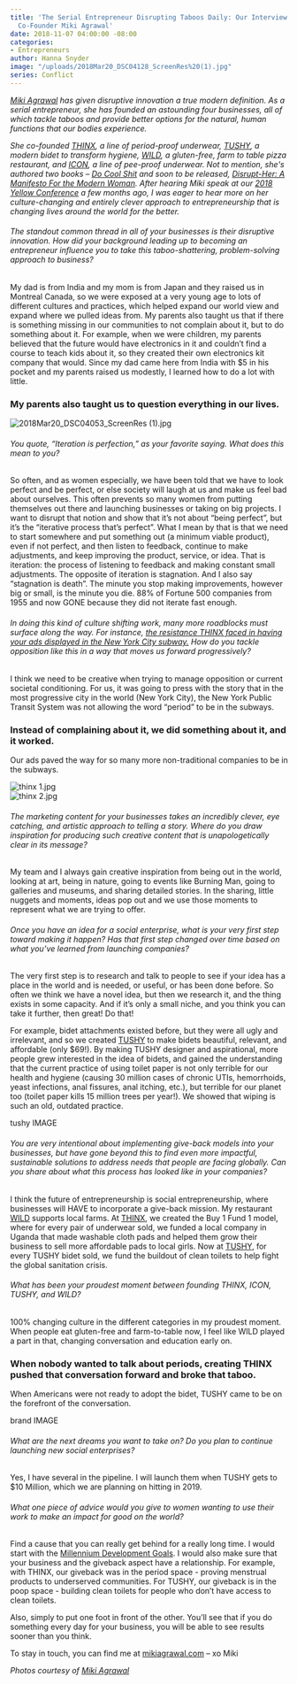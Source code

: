 ```yaml
---
title: 'The Serial Entrepreneur Disrupting Taboos Daily: Our Interview with Thinx
  Co-Founder Miki Agrawal'
date: 2018-11-07 04:00:00 -08:00
categories:
- Entrepreneurs
author: Hanna Snyder
image: "/uploads/2018Mar20_DSC04128_ScreenRes%20(1).jpg"
series: Conflict
---
```


_[Miki Agrawal](https://www.mikiagrawal.com/) has given disruptive innovation a true modern definition. As a serial entrepreneur, she has founded an astounding four businesses, all of which tackle taboos and provide better options for the natural, human functions that our bodies experience._ 

_She co-founded [THINX](https://www.shethinx.com/), a line of period-proof underwear, [TUSHY](https://hellotushy.com/?utm_expid=.qUBTCqfDQ06WDHKSiEv3lA.0&utm_referrer=), a modern bidet to transform hygiene, [WILD](http://www.eatdrinkwild.com/), a gluten-free, farm to table pizza restaurant, and [ICON](https://www.iconundies.com/), a line of pee-proof underwear. Not to mention, she's authored two books – [Do Cool Shit](https://www.amazon.com/Do-Cool-Sh-Business-Happily/dp/0062366858/ref=sr_1_1?ie=UTF8&qid=1540848166&sr=8-1&keywords=do+cool+shit+book) and soon to be released, [Disrupt-Her: A Manifesto For the Modern Woman](https://www.amazon.com/Disrupt-Her-Manifesto-Modern-Miki-Agrawal/dp/1401955568/ref=sr_1_fkmr0_1?ie=UTF8&qid=1540848181&sr=8-1-fkmr0&keywords=disrupt-her+book). After hearing Miki speak at our [2018 Yellow Conference](https://yellowco.co/conference/) a few months ago, I was eager to hear more on her culture-changing and entirely clever approach to  entrepreneurship that is changing lives around the world for the better._

###### The standout common thread in all of your businesses is their disruptive innovation. How did your background leading up to becoming an entrepreneur influence you to take this taboo-shattering, problem-solving approach to business?

My dad is from India and my mom is from Japan and they raised us in Montreal Canada, so we were exposed at a very young age to lots of different cultures and practices, which helped expand our world view and expand where we pulled ideas from. My parents also taught us that if there is something missing in our communities to not complain about it, but to do something about it. For example, when we were children, my parents believed that the future would have electronics in it and couldn’t find a course to teach kids about it, so they created their own electronics kit company that would. Since my dad came here from India with $5 in his pocket and my parents raised us modestly, I learned how to do a lot with little. 

### My parents also taught us to question everything in our lives. 

![2018Mar20_DSC04053_ScreenRes (1).jpg](/uploads/2018Mar20_DSC04053_ScreenRes%20(1).jpg)

###### You quote, “Iteration is perfection,” as your favorite saying. What does this mean to you?

So often, and as women especially, we have been told that we have to look perfect and be perfect, or else society will laugh at us and make us feel bad about ourselves. This often prevents so many women from putting themselves out there and launching businesses or taking on big projects. I want to disrupt that notion and show that it’s not about “being perfect”, but it’s the “iterative process that’s perfect”. What I mean by that is that we need to start somewhere and put something out (a minimum viable product), even if not perfect, and then listen to feedback, continue to make adjustments, and keep improving the product, service, or idea. That is iteration: the process of listening to feedback and making constant small adjustments. The opposite of iteration is stagnation. And I also say “stagnation is death”. The minute you stop making improvements, however big or small, is the minute you die. 88% of Fortune 500 companies from 1955 and now GONE because they did not iterate fast enough. 

###### In doing this kind of culture shifting work, many more roadblocks must surface along the way. For instance, [the resistance THINX faced in having your ads displayed in the New York City subway.](https://www.bustle.com/articles/122564-thinx-underwear-ads-on-nyc-subway-are-up-but-the-company-has-another-big-announcement) How do you tackle opposition like this in a way that moves us forward progressively?

I think we need to be creative when trying to manage opposition or current societal conditioning. For us, it was going to press with the story that in the most progressive city in the world (New York City), the New York Public Transit System was not allowing the word “period” to be in the subways. 

### Instead of complaining about it, we did something about it, and it worked. 

Our ads paved the way for so many more non-traditional companies to be in the subways. 

![thinx 1.jpg](/uploads/thinx%201.jpg)  
![thinx 2.jpg](/uploads/thinx%202.jpg)

###### The marketing content for your businesses takes an incredibly clever, eye catching, and artistic approach to telling a story. Where do you draw inspiration for producing such creative content that is unapologetically clear in its message?

My team and I always gain creative inspiration from being out in the world, looking at art, being in nature, going to events like Burning Man, going to galleries and museums, and sharing detailed stories. In the sharing, little nuggets and moments, ideas pop out and we use those moments to represent what we are trying to offer. 

###### Once you have an idea for a social enterprise, what is your very first step toward making it happen? Has that first step changed over time based on what you’ve learned from launching companies?

The very first step is to research and talk to people to see if your idea has a place in the world and is needed, or useful, or has been done before. So often we think we have a novel idea, but then we research it, and the thing exists in some capacity. And if it’s only a small niche, and you think you can take it further, then great! Do that! 

For example, bidet attachments existed before, but they were all ugly and irrelevant, and so we created [TUSHY](https://hellotushy.com/) to make bidets beautiful, relevant, and affordable (only $69!). By making TUSHY designer and aspirational, more people grew interested in the idea of bidets, and gained the understanding that the current practice of using toilet paper is not only terrible for our health and hygiene (causing 30 million cases of chronic UTIs, hemorrhoids, yeast infections, anal fissures, anal itching, etc.), but terrible for our planet too (toilet paper kills 15 million trees per year!). We showed that wiping is such an old, outdated practice. 

tushy IMAGE

###### You are very intentional about implementing give-back models into your businesses, but have gone beyond this to find even more impactful, sustainable solutions to address needs that people are facing globally. Can you share about what this process has looked like in your companies?

I think the future of entrepreneurship is social entrepreneurship, where businesses will HAVE to incorporate a give-back mission. My restaurant [WILD](http://www.eatdrinkwild.com/) supports local farms. At [THINX](https://www.shethinx.com/), we created the Buy 1 Fund 1 model, where for every pair of underwear sold, we funded a local company in Uganda that made washable cloth pads and helped them grow their business to sell more affordable pads to local girls. Now at [TUSHY](https://hellotushy.com/), for every TUSHY bidet sold, we fund the buildout of clean toilets to help fight the global sanitation crisis. 

###### What has been your proudest moment between founding THINX, ICON, TUSHY, and WILD? 

100% changing culture in the different categories in my proudest moment. When people eat gluten-free and farm-to-table now, I feel like WILD played a part in that, changing conversation and education early on. 

### When nobody wanted to talk about periods, creating THINX pushed that conversation forward and broke that taboo. 

When Americans were not ready to adopt the bidet, TUSHY came to be on the forefront of the conversation. 

brand IMAGE

###### What are the next dreams you want to take on? Do you plan to continue launching new social enterprises?

Yes, I have several in the pipeline. I will launch them when TUSHY gets to $10 Million, which we are planning on hitting in 2019. 

###### What one piece of advice would you give to women wanting to use their work to make an impact for good on the world? 

Find a cause that you can really get behind for a really long time. I would start with the [Millennium Development Goals](http://www.un.org/millenniumgoals/). I would also make sure that your business and the giveback aspect have a relationship. For example, with THINX, our giveback was in the period space -  proving menstrual products to underserved communities. For TUSHY, our giveback is in the poop space - building clean toilets for people who don’t have access to clean toilets. 

Also, simply to put one foot in front of the other. You’ll see that if you do something every day for your business, you will be able to see results sooner than you think. 

To stay in touch, you can find me at [mikiagrawal.com](https://www.mikiagrawal.com/) – xo Miki 

_Photos courtesy of [Miki Agrawal](https://www.mikiagrawal.com/)_